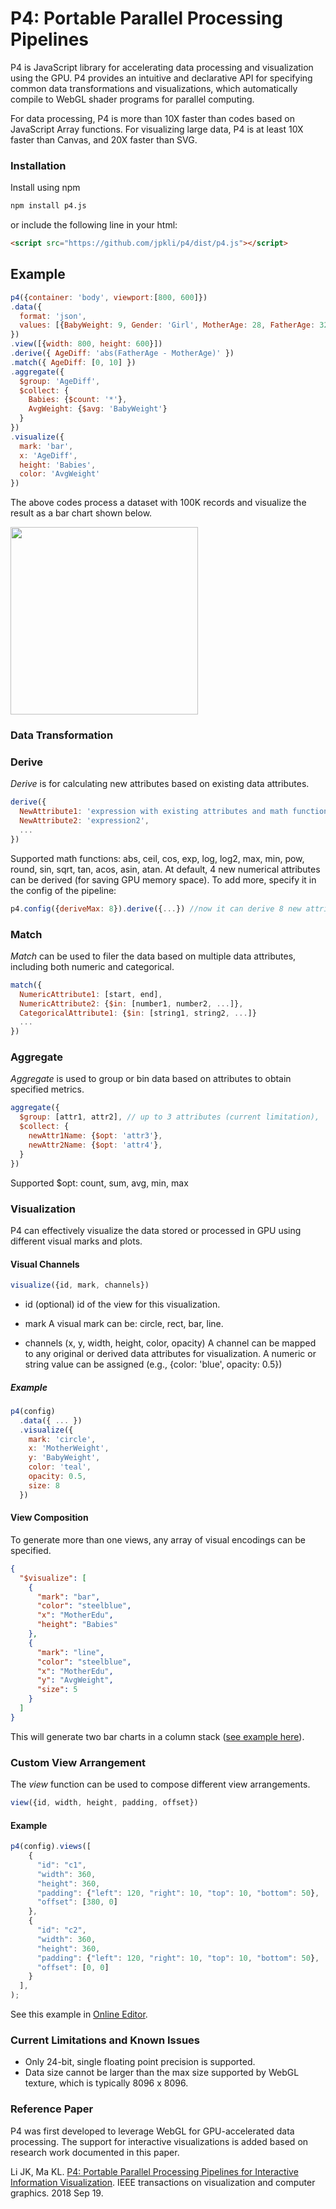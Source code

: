 # P4: Portable Parallel Processing Pipelines

P4 is JavaScript library for accelerating data processing and visualization using the GPU. P4 provides an intuitive and declarative API for specifying common data transformations and visualizations, which automatically compile to WebGL shader programs for parallel computing.

For data processing, P4 is more than 10X faster than codes based on JavaScript Array functions. For visualizing large data, P4 is at least 10X faster than Canvas, and 20X faster than SVG.

<!-- ### Table of Contents
- [P4: Portable Parallel Processing Pipelines](#p4-portable-parallel-processing-pipelines)
    - [Installation](#installation)
  - [Example](#example)
    - [Data Transformation](#data-transformation)
    - [Derive](#derive)
    - [Match](#match)
    - [Aggregate](#aggregate)
    - [Visualization](#visualization)
      - [Visual Channels](#visual-channels)
        - [Example](#example-1)
      - [View Composition](#view-composition)
    - [Custom View Arrangement](#custom-view-arrangement)
      - [Example](#example-2)
    - [Current Limitations and Known Issues](#current-limitations-and-known-issues)
    - [Reference Paper](#reference-paper)
-->

### Installation

Install using npm
```bash
npm install p4.js
```

or include the following line in your html:
```html
<script src="https://github.com/jpkli/p4/dist/p4.js"></script>
```

## Example

```javascript
p4({container: 'body', viewport:[800, 600]})
.data({
  format: 'json',
  values: [{BabyWeight: 9, Gender: 'Girl', MotherAge: 28, FatherAge: 32}, ...]
})
.view([{width: 800, height: 600}])
.derive({ AgeDiff: 'abs(FatherAge - MotherAge)' })
.match({ AgeDiff: [0, 10] })
.aggregate({
  $group: 'AgeDiff',
  $collect: {
    Babies: {$count: '*'},
    AvgWeight: {$avg: 'BabyWeight'}
  }
})
.visualize({
  mark: 'bar',
  x: 'AgeDiff',
  height: 'Babies',
  color: 'AvgWeight'
})
```
The above codes process a dataset with 100K records and visualize the result as a bar chart shown below.

<img width=300 src="https://jpkli.github.io/demos/p4/images/colorbars.png">

### Data Transformation

### Derive
*Derive* is for calculating new attributes based on existing data attributes.

```javascript
derive({
  NewAttribute1: 'expression with existing attributes and math functions',
  NewAttribute2: 'expression2',
  ...
})
```
Supported math functions: abs, ceil, cos, exp, log, log2, max, min, pow, round, sin, sqrt, tan, acos, asin, atan.
At default, 4 new numerical attributes can be derived (for saving GPU memory space). To add more, specify it in the config of the pipeline:

```javascript
p4.config({deriveMax: 8}).derive({...}) //now it can derive 8 new attributes.
```

### Match
*Match* can be used to filer the data based on multiple data attributes, including both numeric and categorical.

```javascript
match({
  NumericAttribute1: [start, end],
  NumericAttribute2: {$in: [number1, number2, ...]},
  CategoricalAttribute1: {$in: [string1, string2, ...]}
  ...
})
```

### Aggregate
*Aggregate* is used to group or bin data based on attributes to obtain specified metrics.
```javascript
aggregate({
  $group: [attr1, attr2], // up to 3 attributes (current limitation),
  $collect: {
    newAttr1Name: {$opt: 'attr3'}, 
    newAttr2Name: {$opt: 'attr4'}, 
  }
})
```
Supported \$opt: count, sum, avg, min, max


### Visualization

P4 can effectively visualize the data stored or processed in GPU using different visual marks and plots.

#### Visual Channels

```javascript
visualize({id, mark, channels})
```

* id (optional)
  id of the view for this visualization.

* mark
  A visual mark can be: circle, rect, bar, line.

* channels (x, y, width, height, color, opacity)
  A channel can be mapped to any original or derived data attributes for visualization. A numeric or string value can be assigned (e.g., {color: 'blue', opacity: 0.5})

##### Example

```javascript
p4(config)
  .data({ ... })
  .visualize({
    mark: 'circle',
    x: 'MotherWeight',
    y: 'BabyWeight',
    color: 'teal',
    opacity: 0.5,
    size: 8
  })
```

#### View Composition

To generate more than one views, any array of visual encodings can be specified.

```json
{
  "$visualize": [
    {
      "mark": "bar",
      "color": "steelblue",
      "x": "MotherEdu",
      "height": "Babies"
    },
    {
      "mark": "line",
      "color": "steelblue",
      "x": "MotherEdu",
      "y": "AvgWeight",
      "size": 5
    }
  ]
}
```
This will generate two bar charts in a column stack ([see example here](#/play/bar-charts2)).

### Custom View Arrangement

The *view* function can be used to compose different view arrangements.

```javascript
view({id, width, height, padding, offset})
```

#### Example
```javascript
p4(config).views([
    {
      "id": "c1",
      "width": 360,
      "height": 360,
      "padding": {"left": 120, "right": 10, "top": 10, "bottom": 50},
      "offset": [380, 0]
    },
    {
      "id": "c2",
      "width": 360,
      "height": 360,
      "padding": {"left": 120, "right": 10, "top": 10, "bottom": 50},
      "offset": [0, 0]
    }
  ],
);
```
See this example in [Online Editor](#/play/brush-link).

### Current Limitations and Known Issues
 - Only 24-bit, single floating point precision is supported.
 - Data size cannot be larger than the max size supported by WebGL texture, which is typically 8096 x 8096.

### Reference Paper
P4 was first developed to leverage WebGL for GPU-accelerated data processing. The support for interactive visualizations is added based on research work documented in this paper.

Li JK, Ma KL. [P4: Portable Parallel Processing Pipelines for Interactive Information Visualization](https://ieeexplore.ieee.org/abstract/document/8468065). IEEE transactions on visualization and computer graphics. 2018 Sep 19.